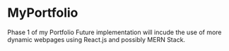 # MyPortfolio
Phase 1 of my Portfolio
Future implementation will incude the use of more dynamic webpages using React.js and possibly MERN Stack.